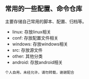 ## 常用的一些配置、命令仓库

主要存储自己常用的脚本、配置、归档等。

- linux: 存放linux相关
- conf: 存放配置文件相关
- windows: 存放windows相关
- src: 存放源文件
- other: 其他分类
- android: 存放android相关

`个人自用，未经允许，请勿转载，谢谢配合`